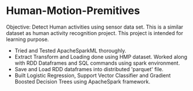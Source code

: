 # Human-Motion-Premitives

Objective: Detect Human activities using sensor data set.
This is a similar dataset as human activity recognition project. 
This project is intended for learning purpose. 

- Tried and Tested ApacheSparkML thoroughly. 
- Extract Transform and Loading done using HMP dataset. Worked along with RDD Dataframes and SQL commands using spark environment.
- Save and Load RDD dataframes into distributed 'parquet' file.
- Built Logistic Regression, Support Vector Classifier and Gradient Boosted Decision Trees using ApacheSpark framework.

